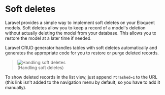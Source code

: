# Soft deletes

Laravel provides a simple way to implement soft deletes on
your Eloquent models. Soft deletes allow you to keep a
record of a model's deletion without actually deleting the
model from your database. This allows you to restore the
model at a later time if needed.

Laravel CRUD generator handles tables with soft deletes
automatically and generates the appropriate code for you to
restore or purge deleted records.

> ![Handling soft deletes](https://cdn.articlevideorobot.com/hosted/22-12-2022/selection-305-e2e0.webp)  
> (Handling soft deletes)

To show deleted records in the list view, just append
`?trashed=1` to the URL (this link isn't added to the
navigation menu by default, so you have to add it manually).